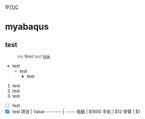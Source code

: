 @[TOC](myabaqust)
# myabaqus
## test
>my **first** test
[link](https://img-blog.csdnimg.cn/20200129230055932.png_center).
- test
  - test
    - test
1. test
2. test
3. test
- [ ] test
- [x] test
项目     | Value
-------- | -----
电脑  | $1600
手机  | $12
导管  | $1
